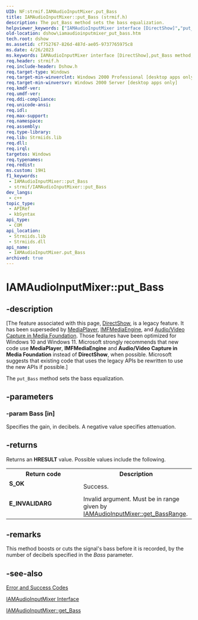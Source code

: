 ```yaml
---
UID: NF:strmif.IAMAudioInputMixer.put_Bass
title: IAMAudioInputMixer::put_Bass (strmif.h)
description: The put_Bass method sets the bass equalization.
helpviewer_keywords: ["IAMAudioInputMixer interface [DirectShow]","put_Bass method","IAMAudioInputMixer.put_Bass","IAMAudioInputMixer::put_Bass","IAMAudioInputMixerput_Bass","dshow.iamaudioinputmixer_put_bass","put_Bass","put_Bass method [DirectShow]","put_Bass method [DirectShow]","IAMAudioInputMixer interface","strmif/IAMAudioInputMixer::put_Bass"]
old-location: dshow\iamaudioinputmixer_put_bass.htm
tech.root: dshow
ms.assetid: cf752767-826d-487d-ae05-9737765975c8
ms.date: 4/26/2023
ms.keywords: IAMAudioInputMixer interface [DirectShow],put_Bass method, IAMAudioInputMixer.put_Bass, IAMAudioInputMixer::put_Bass, IAMAudioInputMixerput_Bass, dshow.iamaudioinputmixer_put_bass, put_Bass, put_Bass method [DirectShow], put_Bass method [DirectShow],IAMAudioInputMixer interface, strmif/IAMAudioInputMixer::put_Bass
req.header: strmif.h
req.include-header: Dshow.h
req.target-type: Windows
req.target-min-winverclnt: Windows 2000 Professional [desktop apps only]
req.target-min-winversvr: Windows 2000 Server [desktop apps only]
req.kmdf-ver: 
req.umdf-ver: 
req.ddi-compliance: 
req.unicode-ansi: 
req.idl: 
req.max-support: 
req.namespace: 
req.assembly: 
req.type-library: 
req.lib: Strmiids.lib
req.dll: 
req.irql: 
targetos: Windows
req.typenames: 
req.redist: 
ms.custom: 19H1
f1_keywords:
 - IAMAudioInputMixer::put_Bass
 - strmif/IAMAudioInputMixer::put_Bass
dev_langs:
 - c++
topic_type:
 - APIRef
 - kbSyntax
api_type:
 - COM
api_location:
 - Strmiids.lib
 - Strmiids.dll
api_name:
 - IAMAudioInputMixer.put_Bass
archived: true
---
```


# IAMAudioInputMixer::put_Bass


## -description

\[The feature associated with this page, [DirectShow](/windows/win32/directshow/directshow), is a legacy feature. It has been superseded by [MediaPlayer](/uwp/api/Windows.Media.Playback.MediaPlayer), [IMFMediaEngine](/windows/win32/api/mfmediaengine/nn-mfmediaengine-imfmediaengine), and [Audio/Video Capture in Media Foundation](/windows/win32/medfound/audio-video-capture-in-media-foundation). Those features have been optimized for Windows 10 and Windows 11. Microsoft strongly recommends that new code use **MediaPlayer**, **IMFMediaEngine** and **Audio/Video Capture in Media Foundation** instead of **DirectShow**, when possible. Microsoft suggests that existing code that uses the legacy APIs be rewritten to use the new APIs if possible.\]

The <code>put_Bass</code> method sets the bass equalization.

## -parameters

### -param Bass [in]

Specifies the gain, in decibels. A negative value specifies attenuation.

## -returns

Returns an <b>HRESULT</b> value. Possible values include the following.

<table>
<tr>
<th>Return code</th>
<th>Description</th>
</tr>
<tr>
<td width="40%">
<dl>
<dt><b>S_OK</b></dt>
</dl>
</td>
<td width="60%">
Success.

</td>
</tr>
<tr>
<td width="40%">
<dl>
<dt><b>E_INVALIDARG</b></dt>
</dl>
</td>
<td width="60%">
Invalid argument. Must be in range given by <a href="/windows/desktop/api/strmif/nf-strmif-iamaudioinputmixer-get_bassrange">IAMAudioInputMixer::get_BassRange</a>.

</td>
</tr>
</table>

## -remarks

This method boosts or cuts the signal's bass before it is recorded, by the number of decibels specified in the <i>Bass</i> parameter.

## -see-also

<a href="/windows/desktop/DirectShow/error-and-success-codes">Error and Success Codes</a>



<a href="/windows/desktop/api/strmif/nn-strmif-iamaudioinputmixer">IAMAudioInputMixer Interface</a>



<a href="/windows/desktop/api/strmif/nf-strmif-iamaudioinputmixer-get_bass">IAMAudioInputMixer::get_Bass</a>